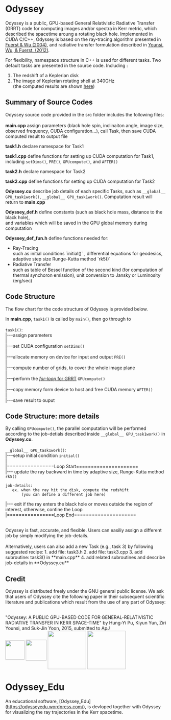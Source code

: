 # Odyssey
Odyssey is a public, GPU-based General Relativistic Radiative Transfer (GRRT) code for computing images and/or spectra in Kerr metric, which described the spacetime aroung a rotating black hole. Implemented in CUDA C/C++, Odyssey is based on the ray-tracing algorithm presented in [Fuerst & Wu (2004)](http://adsabs.harvard.edu/abs/2004A%26A...424..733F), and radiative transfer formulation described in [Younsi, Wu, & Fuerst. (2012)](http://adsabs.harvard.edu/abs/2012A%26A...545A..13Y).

For flexibility, namespace structure in C++  is used for different tasks. Two default tasks are presented in the source code. Including :

 1. The redshift of a Keplerian disk</li>
 2. The image of Keplerian rotating shell at 340GHz</li>
 (the computed results are shown [here](https://github.com/hungyipu/Odyssey/wiki/Default-Tasks-of-Odyssey-Source-Code))
  
 
## Summary of Source Codes
Odyssey source code provided in the src folder includes the following files:<br />
<br />
**main.cpp**
assign parameters (black hole spin, inclinaiton angle, image size, observed frequency, CUDA configuration...), call Task, then save CUDA computed result to output file<br />

**task1.h**
declare namespace for Task1<br />
 
 **task1.cpp**
define functions for setting up CUDA computation for Task1, including `setDims()`, `PRE()`, `GPUcompute()`, and `AFTER()`<br />

**task2.h**
declare namespace for Task2

 
**task2.cpp**
define functions for setting up CUDA computation for Task2<br />

 
**Odyssey.cu**
 describe job details of each specific Tasks, such as `__global__ GPU_task1work()`, `__global__ GPU_task1work()`. Computation result will return to **main.cpp**<br />
 
**Odyssey_def.h**
 define constants (such as black hole mass, distance to the black hole),   
 and variables which will be saved in the GPU global memory during computation<br />
 
 
**Odyssey_def_fun.h**
 define functions needed for:
 <ul>
 <li>Ray-Tracing</li>
 such as initial conditions  `initial()` , differential equations for geodesics, adaptive step size Runge-Kutta method `rk5()`
 <li>Radiative Transfer</li>
 such as table of Bessel function of the second kind (for computation of thermal synchoron emission), unit conversion to Jansky or Luminosity (erg/sec)
 </ul>


## Code Structure
The flow chart for the code structure of Odyssey is provided below.

In **main.cpp**, `task1()` is called by `main()`, then go through to<br />
<br />
`task1()`:<br />
|---assign parameters <br />
|<br />
|---set CUDA configuration `setDims()`<br />
|<br />
|---allocate memory on device for input and output `PRE()`<br />
|<br />
|---compute number of grids, to cover the whole image plane<br />
|<br />
|---perform the [*for-loop* for GRRT](https://github.com/hungyipu/Odyssey/wiki/How-Odyssey-Works) `GPUcompute()`<br />
|<br />
|---copy memory form device to host and free CUDA memory `AFTER()`<br />
|<br />
|---save result to ouput<br />


## Code Structure: more details
By calling `GPUcompute()`, the parallel computation will be performed according to the job-detials described inside `__global__ GPU_task1work()` in **Odyssey.cu**.<br />
<br />
`__global__ GPU_task1work()`:<br />
|---setup initial condition `initial()` <br />
|<br />
|================Loop Start=====================<br />
|--- update the ray backward in time by adaptive size, Runge-Kutta method `rk5()`<br />
```
job-details:
   ex. when the ray hit the disk, compute the redshift
       (you can define a different job here)
```
|--- exit if the ray enters the black hole or moves outside the region of interest, otherwise, contine the Loop<br />
|================Loop End=====================<br />

<br />
Odyssey is fast, accurate, and flexible. Users can easiliy assign a different job by simply modifying the job-details. 
<br />
<br />Alternatively, users can also add a new Task (e.g., task 3) by following suggested recipe:
 1. add file: task3.h</li>
 2. add file: task3.cpp</li>
 3. add subroutine: task3() in **main.cpp**
 4. add related subroutines and describe job-details in **Odyssey.cu**
 
## Credit
Odyssey is distributed freely under the GNU general public license. We ask that users of Odyssey cite the following paper in their subsequent scientific literature and publications which result from the use of any part of Odyssey:

<br />
"Odyssey: A PUBLIC GPU-BASED CODE FOR GENERAL-RELATIVISTIC RADIATIVE TRANSFER IN KERR
SPACE-TIME" by Hung-Yi Pu, Kiyun Yun, Ziri Younsi, and Suk-Jin Yoon, 2015, submitted to ApJ
<br />
<img align="center" src="http://www.asiaa.sinica.edu.tw/~hypu/logo_asiaa.png" width="60">
<img align="center" src="http://www.asiaa.sinica.edu.tw/~hypu/logo_yonsei.jpg" width="65">
<img align="center" src="http://www.asiaa.sinica.edu.tw/~hypu/logo_GU.gif" width="120">
<img align="center" src="http://www.asiaa.sinica.edu.tw/~hypu/logo_MSSL.png" width="120">

# Odyssey_Edu
An educational software, [Odyssey_Edu] (https://odysseyedu.wordpress.com/), is devloped together with Odyssey for visualizing the ray trajectories in the Kerr spacetime.


